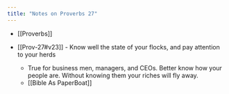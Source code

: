 ```yaml
---
title: "Notes on Proverbs 27"
---
```


- [[Proverbs]]

- [[Prov-27#v23]] - Know well the state of your flocks, and pay attention to your herds
	- True for business men, managers, and CEOs. Better know how your people are. Without knowing them your riches will fly away.
	- [[Bible As PaperBoat]]